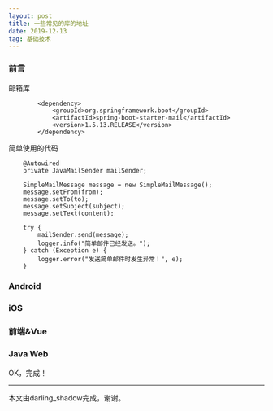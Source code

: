 ```yaml
---
layout: post
title: 一些常见的库的地址
date: 2019-12-13
tag: 基础技术
---
```


<h3>前言</h3>
邮箱库

```
        <dependency>
            <groupId>org.springframework.boot</groupId>
            <artifactId>spring-boot-starter-mail</artifactId>
            <version>1.5.13.RELEASE</version>
        </dependency>

```
简单使用的代码
```
    @Autowired
    private JavaMailSender mailSender;

    SimpleMailMessage message = new SimpleMailMessage();
    message.setFrom(from);
    message.setTo(to);
    message.setSubject(subject);
    message.setText(content);

    try {
        mailSender.send(message);
        logger.info("简单邮件已经发送。");
    } catch (Exception e) {
        logger.error("发送简单邮件时发生异常！", e);
    }
```

           
<h3>Android</h3>


<h3>iOS</h3>


<h3>前端&Vue</h3>


<h3>Java Web</h3>



OK，完成！

-------------------------------
本文由darling_shadow完成，谢谢。
 
 
